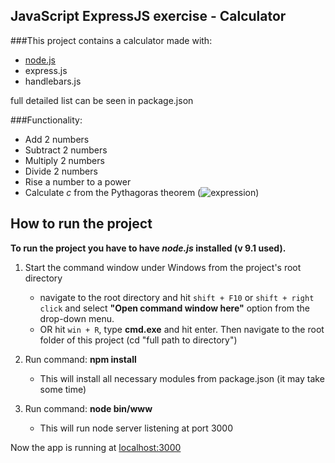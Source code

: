 ## JavaScript ExpressJS exercise - Calculator

###This project contains a calculator made with:

- [node.js](https://nodejs.org/en/ "nodejs.org/en/")
- express.js
- handlebars.js

full detailed list can be seen in package.json

###Functionality:

- Add 2 numbers
- Subtract 2 numbers
- Multiply 2 numbers
- Divide 2 numbers
- Rise a number to a power
- Calculate *c* from the Pythagoras theorem (![expression](http://www.sciweavers.org/upload/Tex2Img_1511357684/eqn.png "a^2 + b^2 = c^2"))

## How to run the project
**To run the project you have to have *node.js* installed (v 9.1 used).**

1. Start the command window under Windows from the project's root directory
	- navigate to the root directory and hit `shift + F10` or `shift + right click`  and select **"Open command window here"** option from the drop-down menu.
	- OR hit `win + R`, type **cmd.exe** and hit enter. Then navigate to the root folder of this project (cd "full path to directory")

2. Run command: **npm install**
	- This will install all necessary modules from package.json (it may take some time)

3. Run command: **node bin/www**
	- This will run node server listening at port 3000

Now the app is running at [localhost:3000](http://localhost:3000 "localhost:3000")